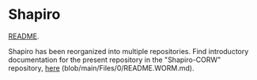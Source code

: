 Shapiro
=======

[README](https://github.com/dmparrishphd/Shapiro-CORW/blob/main/Files/0/README.WORM.md).

Shapiro has been reorganized into multiple repositories.
Find introductory documentation for the present repository in
the "Shapiro-CORW" repository,
[here](https://github.com/dmparrishphd/Shapiro-CORW/blob/main/Files/0/README.WORM.md)
(blob/main/Files/0/README.WORM.md).


